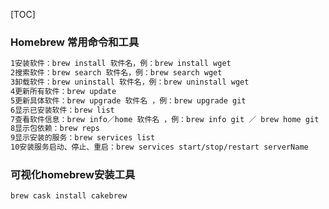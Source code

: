 [TOC]

### Homebrew 常用命令和工具

```sh
1安装软件：brew install 软件名，例：brew install wget
2搜索软件：brew search 软件名，例：brew search wget
3卸载软件：brew uninstall 软件名，例：brew uninstall wget
4更新所有软件：brew update
5更新具体软件：brew upgrade 软件名 ，例：brew upgrade git
6显示已安装软件：brew list
7查看软件信息：brew info／home 软件名 ，例：brew info git ／ brew home git
8显示包依赖：brew reps
9显示安装的服务：brew services list
10安装服务启动、停止、重启：brew services start/stop/restart serverName
```



### 可视化homebrew安装工具

```sh
brew cask install cakebrew
```